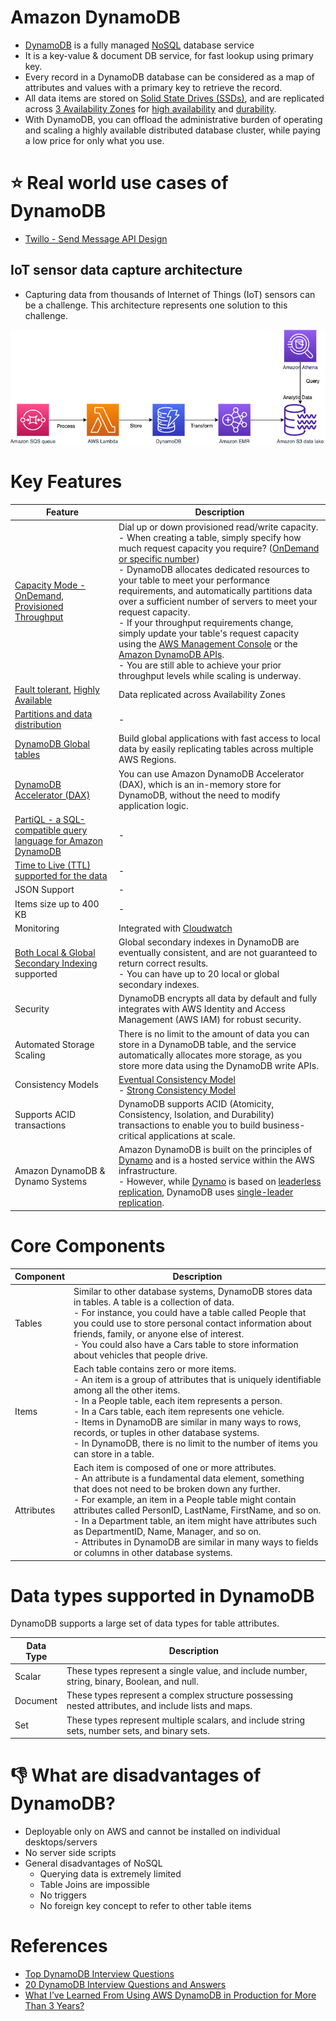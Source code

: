 # Amazon DynamoDB
- [DynamoDB](https://aws.amazon.com/dynamodb/) is a fully managed [NoSQL](../../../1_HLDDesignComponents/3_DatabaseComponents) database service
- It is a key-value & document DB service, for fast lookup using primary key.
- Every record in a DynamoDB database can be considered as a map of attributes and values with a primary key to retrieve the record.
- All data items are stored on [Solid State Drives (SSDs)](https://www.techtarget.com/searchstorage/definition/SSD-solid-state-drive), and are replicated across [3 Availability Zones](../../AWS-Global-Architecture-Region-AZ.md) for [high availability](../../../1_HLDDesignComponents/0_SystemGlossaries/Reliability/HighAvailability.md) and [durability](../../../1_HLDDesignComponents/0_SystemGlossaries/Database/Durability.md). 
- With DynamoDB, you can offload the administrative burden of operating and scaling a highly available distributed database cluster, while paying a low price for only what you use.

# :star: Real world use cases of DynamoDB
- [Twillo - Send Message API Design](../../../3_HLDDesignProblems/TwilloSendMessageAPI)

## IoT sensor data capture architecture
- Capturing data from thousands of Internet of Things (IoT) sensors can be a challenge. This architecture represents one solution to this challenge.

![](../../7_StorageServices/AmazonS3/assets/AWS-IOT-Data-Capture.png)

# Key Features

| Feature                                                                                                                                                                                                                  | Description                                                                                                                                                                                                                                                                                                                                                                                                                                                                                                                                                                                                                                                                                                                                                                                                                                                                         |
|--------------------------------------------------------------------------------------------------------------------------------------------------------------------------------------------------------------------------|-------------------------------------------------------------------------------------------------------------------------------------------------------------------------------------------------------------------------------------------------------------------------------------------------------------------------------------------------------------------------------------------------------------------------------------------------------------------------------------------------------------------------------------------------------------------------------------------------------------------------------------------------------------------------------------------------------------------------------------------------------------------------------------------------------------------------------------------------------------------------------------|
| [Capacity Mode - OnDemand, Provisioned Throughput](https://aws.amazon.com/dynamodb/pricing/)                                                                                                                             | Dial up or down provisioned read/write capacity.<br/>- When creating a table, simply specify how much request capacity you require? ([OnDemand or specific number](https://docs.aws.amazon.com/amazondynamodb/latest/developerguide/HowItWorks.ReadWriteCapacityMode.html#HowItWorks.requests))<br/>- DynamoDB allocates dedicated resources to your table to meet your performance requirements, and automatically partitions data over a sufficient number of servers to meet your request capacity.<br/>- If your throughput requirements change, simply update your table's request capacity using the [AWS Management Console](https://aws.amazon.com/console/) or the [Amazon DynamoDB APIs](https://docs.aws.amazon.com/amazondynamodb/latest/developerguide/HowItWorks.API.html).<br/>- You are still able to achieve your prior throughput levels while scaling is underway. |
| [Fault tolerant](../../../1_HLDDesignComponents/0_SystemGlossaries/Reliability/FaultTolerance&DisasterRecovery.md), [Highly Available](../../../1_HLDDesignComponents/0_SystemGlossaries/Reliability/HighAvailability.md) | Data replicated across Availability Zones                                                                                                                                                                                                                                                                                                                                                                                                                                                                                                                                                                                                                                                                                                                                                                                                                                           |
| [Partitions and data distribution](PartitionKeyAndSortKey.md)                                                                                                                                                            | -                                                                                                                                                                                                                                                                                                                                                                                                                                                                                                                                                                                                                                                                                                                                                                                                                                                                                   |
| [DynamoDB Global tables](DynamoDBGlobalTables.md)                                                                                                                                                                        | Build global applications with fast access to local data by easily replicating tables across multiple AWS Regions.                                                                                                                                                                                                                                                                                                                                                                                                                                                                                                                                                                                                                                                                                                                                                                                                                                                                                    |
| [DynamoDB Accelerator (DAX)](DynamoDBAccelerator.md)                                                                                                                    | You can use Amazon DynamoDB Accelerator (DAX), which is an in-memory store for DynamoDB, without the need to modify application logic.                                                                                                                                                                                                                                                                                                                                                                                                                                                                                                                                                                                                                                                                                                                                                                                                                                                                                    |
| [PartiQL - a SQL-compatible query language for Amazon DynamoDB](https://docs.aws.amazon.com/amazondynamodb/latest/developerguide/ql-reference.html)                                                                      | -                                                                                                                                                                                                                                                                                                                                                                                                                                                                                                                                                                                                                                                                                                                                                                                                                                                                                   |
| [Time to Live (TTL) supported for the data](https://docs.aws.amazon.com/amazondynamodb/latest/developerguide/TTL.html)                                                                                                   | -                                                                                                                                                                                                                                                                                                                                                                                                                                                                                                                                                                                                                                                                                                                                                                                                                                                                                   |
| JSON Support                                                                                                                                                                                                             | -                                                                                                                                                                                                                                                                                                                                                                                                                                                                                                                                                                                                                                                                                                                                                                                                                                                                                   |
| Items size up to 400 KB                                                                                                                                                                                                  | -                                                                                                                                                                                                                                                                                                                                                                                                                                                                                                                                                                                                                                                                                                                                                                                                                                                                                   |
| Monitoring                                                                                                                                                                                                               | Integrated with [Cloudwatch](../../8_MonitoringServices/AmazonCloudWatch.md)                                                                                                                                                                                                                                                                                                                                                                                                                                                                                                                                                                                                                                                                                                                                                                                                        |
| [Both Local & Global Secondary Indexing](https://docs.aws.amazon.com/amazondynamodb/latest/developerguide/GSI.html) supported                                                                                            | Global secondary indexes in DynamoDB are eventually consistent, and are not guaranteed to return correct results.<br/>- You can have up to 20 local or global secondary indexes.                                                                                                                                                                                                                                                                                                                                                                                                                                                                                                                                                                                                                                                                                                    |
| Security                                                                                                                                                                                                                 | DynamoDB encrypts all data by default and fully integrates with AWS Identity and Access Management (AWS IAM) for robust security.                                                                                                                                                                                                                                                                                                                                                                                                                                                                                                                                                                                                                                                                                                                                                                                                                                                      |
| Automated Storage Scaling                                                                                                                                                                                                | There is no limit to the amount of data you can store in a DynamoDB table, and the service automatically allocates more storage, as you store more data using the DynamoDB write APIs.                                                                                                                                                                                                                                                                                                                                                                                                                                                                                                                                                                                                                                                                                              |
| Consistency Models                                                                                                                                                                                                       | [Eventual Consistency Model](../../../1_HLDDesignComponents/0_SystemGlossaries/Database/ReplicationAndDataConsistency.md#consistency-patterns)<br/>- [Strong Consistency Model](../../../1_HLDDesignComponents/0_SystemGlossaries/Database/ReplicationAndDataConsistency.md#consistency-patterns)                                                                                                                                                                                                                                                                                                                                                                                                                                                                                                                                                                                   |
| Supports ACID transactions                                                                                                                                                                                               | DynamoDB supports ACID (Atomicity, Consistency, Isolation, and Durability) transactions to enable you to build business-critical applications at scale.                                                                                                                                                                                                                                                                                                                                                                                                                                                                                                                                                                                                                                                                                                                                                                                                                                                                                    |
| Amazon DynamoDB & Dynamo Systems                                                                                                                                                                                         | Amazon DynamoDB is built on the principles of [Dynamo](../../../1_HLDDesignComponents/3_DatabaseComponents/NoSQL-Databases/DynamoStyleDatabases.md) and is a hosted service within the AWS infrastructure.<br/>- However, while [Dynamo](../../../1_HLDDesignComponents/3_DatabaseComponents/NoSQL-Databases/DynamoStyleDatabases.md) is based on [leaderless replication](../../../1_HLDDesignComponents/0_SystemGlossaries/Database/ReplicationAndDataConsistency.md), DynamoDB uses [single-leader replication](../../../1_HLDDesignComponents/0_SystemGlossaries/Database/ReplicationAndDataConsistency.md).                                                                                                                                                                                                                                                                    |

# Core Components

| Component   | Description                                                                                                                                                                                                                                                                                                                                                                                                                                                                                                |
|-------------|------------------------------------------------------------------------------------------------------------------------------------------------------------------------------------------------------------------------------------------------------------------------------------------------------------------------------------------------------------------------------------------------------------------------------------------------------------------------------------------------------------|
| Tables      | Similar to other database systems, DynamoDB stores data in tables. A table is a collection of data. <br/>- For instance, you could have a table called People that you could use to store personal contact information about friends, family, or anyone else of interest. <br/>- You could also have a Cars table to store information about vehicles that people drive.                                                                                                                                   |
| Items       | Each table contains zero or more items. <br/>- An item is a group of attributes that is uniquely identifiable among all the other items. <br/>- In a People table, each item represents a person. <br/>- In a Cars table, each item represents one vehicle. <br/>- Items in DynamoDB are similar in many ways to rows, records, or tuples in other database systems. <br/>- In DynamoDB, there is no limit to the number of items you can store in a table.                                                |
| Attributes  | Each item is composed of one or more attributes. <br/>- An attribute is a fundamental data element, something that does not need to be broken down any further. <br/>- For example, an item in a People table might contain attributes called PersonID, LastName, FirstName, and so on. <br/>- In a Department table, an item might have attributes such as DepartmentID, Name, Manager, and so on.<br/>-  Attributes in DynamoDB are similar in many ways to fields or columns in other database systems. |

# Data types supported in DynamoDB

DynamoDB supports a large set of data types for table attributes. 

| Data Type   | Description                                                                                         |
|-------------|-----------------------------------------------------------------------------------------------------|
| Scalar      | These types represent a single value, and include number, string, binary, Boolean, and null.        |
| Document    | These types represent a complex structure possessing nested attributes, and include lists and maps. |
| Set         | These types represent multiple scalars, and include string sets, number sets, and binary sets.      |

# :thumbsdown: What are disadvantages of DynamoDB?
- Deployable only on AWS and cannot be installed on individual desktops/servers
- No server side scripts
- General disadvantages of NoSQL
  - Querying data is extremely limited
  - Table Joins are impossible
  - No triggers
  - No foreign key concept to refer to other table items

# References
- [Top DynamoDB Interview Questions](https://www.javainuse.com/misc/dynamodb-interview-questions)
- [20 DynamoDB Interview Questions and Answers](https://climbtheladder.com/dynamodb-interview-questions/)
- [What I’ve Learned From Using AWS DynamoDB in Production for More Than 3 Years?](https://medium.com/aws-tip/what-ive-learned-from-using-aws-dynamodb-in-production-for-more-than-3-years-49a077886b5c)